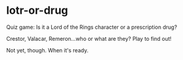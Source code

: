 # lotr-or-drug
Quiz game: Is it a Lord of the Rings character or a prescription drug?

Crestor, Valacar, Remeron...who or what are they? Play to find out!

Not yet, though. When it's ready.
